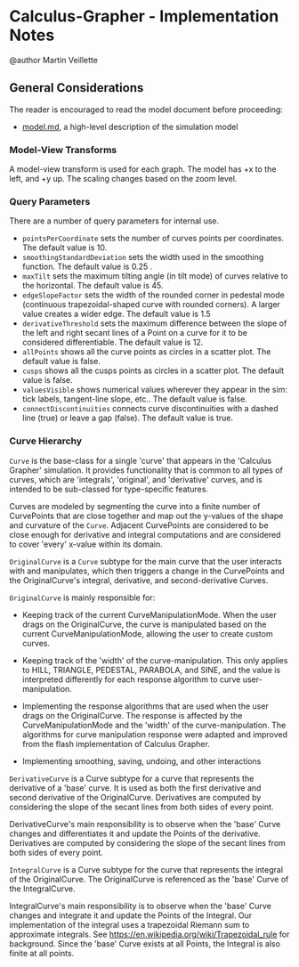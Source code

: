 # Calculus-Grapher - Implementation Notes

@author Martin Veillette

## General Considerations

The reader is encouraged to read the model document before proceeding:

* [model.md](https://github.com/phetsims/calculus-grapher/blob/master/doc/model.md), a high-level description of the
  simulation model

### Model-View Transforms

A model-view transform is used for each graph. The model has +x to the left, and +y up. The scaling changes based on the zoom level.

### Query Parameters

There are a number of query parameters for internal use.

- `pointsPerCoordinate` sets the number of curves points per coordinates. The default value is 10.
- `smoothingStandardDeviation` sets the width used in the smoothing function. The default value is 0.25 .
- `maxTilt` sets the maximum tilting angle (in tilt mode) of curves relative to the horizontal. The default value is 45.
- `edgeSlopeFactor` sets the width of the rounded corner in pedestal mode (continuous trapezoidal-shaped curve with
  rounded corners). A larger value creates a wider edge. The default value is 1.5
- `derivativeThreshold` sets the maximum difference between the slope of the left and right secant lines of a Point on a
  curve for it to be considered differentiable. The default value is 12.
- `allPoints` shows all the curve points as circles in a scatter plot. The default value is false.
- `cusps` shows all the cusps points as circles in a scatter plot. The default value is false.
- `valuesVisible` shows numerical values wherever they appear in the sim: tick labels, tangent-line slope, etc.. The default value is false.
- `connectDiscontinuities` connects curve discontinuities with a dashed line (true) or leave a gap (false). The default value is true.

### Curve Hierarchy

`Curve` is the base-class for a single 'curve' that appears in the 'Calculus Grapher' simulation. It provides
functionality that is common to all types of curves, which are 'integrals', 'original', and 'derivative' curves, and is
intended to be sub-classed for type-specific features.

Curves are modeled by segmenting the curve into a finite number of CurvePoints that are close together and map out
the y-values of the shape and curvature of the `Curve`. Adjacent CurvePoints are considered to be close
enough for derivative and integral computations and are considered to cover 'every' x-value within its domain.

`OriginalCurve` is a `Curve` subtype for the main curve that the user interacts with and manipulates, which then
triggers a change in the CurvePoints and the OriginalCurve's integral, derivative, and second-derivative Curves.

`OriginalCurve` is mainly responsible for:

- Keeping track of the current CurveManipulationMode. When the user drags on the OriginalCurve, the curve is
  manipulated based on the current CurveManipulationMode, allowing the user to create custom curves.

- Keeping track of the 'width' of the curve-manipulation. This only applies to HILL, TRIANGLE, PEDESTAL, PARABOLA,
  and SINE, and the value is interpreted differently for each response algorithm to curve user-manipulation.

- Implementing the response algorithms that are used when the user drags on the OriginalCurve. The response is
  affected by the CurveManipulationMode and the 'width' of the curve-manipulation. The algorithms for curve
  manipulation response were adapted and improved from the flash implementation of Calculus Grapher.

- Implementing smoothing, saving, undoing, and other interactions

`DerivativeCurve` is a Curve subtype for a curve that represents the derivative of a 'base' curve. It is used
as both the first derivative and second derivative of the OriginalCurve. Derivatives are computed by considering the
slope of the secant lines from both sides of every point.

DerivativeCurve's main responsibility is to observe when the 'base' Curve changes and differentiates it and update
the Points of the derivative. Derivatives are computed by considering the slope of the secant lines from both sides
of every point.

`IntegralCurve` is a Curve subtype for the curve that represents the integral of the OriginalCurve. The OriginalCurve
is referenced as the 'base' Curve of the IntegralCurve.

IntegralCurve's main responsibility is to observe when the 'base' Curve changes and integrate it and update the
Points of the Integral. Our implementation of the integral uses a trapezoidal Riemann sum to approximate integrals.
See https://en.wikipedia.org/wiki/Trapezoidal_rule
for background. Since the 'base' Curve exists at all Points, the Integral is also finite at all points.
